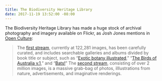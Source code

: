 ```yaml
---
title: The Biodiversity Heritage Library
date: 2017-11-19 13:52:00 -08:00
---
```


The Biodiversity Heritage Library has made a huge stock of archival photography and imagery available on Flickr, as Josh Jones mentions in [Open Culture](http://www.openculture.com/2017/11/two-million-wondrous-nature-illustrations-put-online-by-the-biodiversity-heritage-library.html):

<blockquote>
<p>The <a href="https://www.flickr.com/photos/biodivlibrary/albums">first stream</a>, currently at 122,281 images, has been carefully curated, and includes searchable galleries and albums divided by book title or subject, such as “<a href="https://www.flickr.com/photos/biodivlibrary/albums/72157688236066255">Exotic botany illustrated</a>,” “<a href="https://www.flickr.com/photos/biodivlibrary/albums/72157688410615325">The Birds of Australia v.1</a>,” and “<a href="https://www.flickr.com/photos/biodivlibrary/albums/72157687529421761">Bats!</a>” The <a href="https://www.flickr.com/search/?tags=bookcollectionbiodiversity">second stream</a>, consisting of over 2 million images, is a massive grab-bag of photos, illlustrations from nature, advertisements, and imaginative renderings.</p>
</blockquote>

